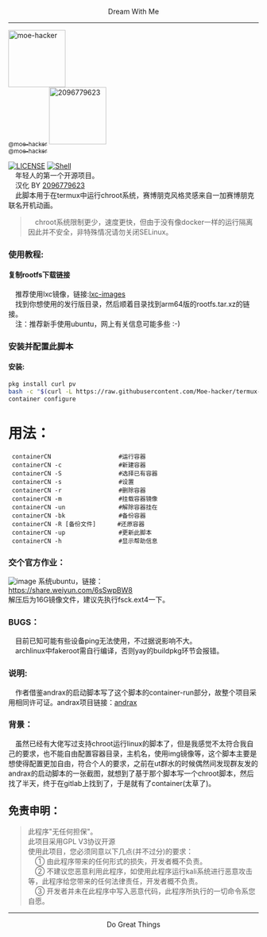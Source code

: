 <p align="center">Dream With Me</p>         

-----------      


[<img alt="moe-hacker" src="https://github.com/moe-hacker.png?size=115" width="115"><br><sub>@moe-hacker</sub>](https://github.com/moe-hacker) [<img alt="2096779623" src="https://github.com/2096779623.png?size=115" width="115"><br><sub>@moe-hacker</sub>](https://github.com/2096779623)


[![LICENSE](https://img.shields.io/badge/license-GPLV3-brightgreen)](https://github.com/2096779623/termux-container/blob/CN/LICENSE)    [![Shell](https://img.shields.io/badge/Shell-100%25-brightgreen)](https://baike.baidu.com/item/SHELL%E8%AF%AD%E8%A8%80/22710978?fr=aladdin)      
&emsp;年轻人的第一个开源项目。    
&emsp;汉化 BY [2096779623](https://github.com/2096779623)    
&emsp;此脚本用于在termux中运行chroot系统，赛博朋克风格灵感来自一加赛博朋克联名开机动画。     
> &emsp;chroot系统限制更少，速度更快，但由于没有像docker一样的运行隔离因此并不安全，非特殊情况请勿关闭SELinux。      
### 使用教程:    

#### 复制rootfs下载链接      
&emsp;推荐使用lxc镜像，链接:[lxc-images](https://mirrors.tuna.tsinghua.edu.cn/lxc-images/images)      
&emsp;找到你想使用的发行版目录，然后顺着目录找到arm64版的rootfs.tar.xz的链接。              
&emsp;注：推荐新手使用ubuntu，网上有关信息可能多些 :-)      
### 安装并配置此脚本            
#### 安装:
```sh
pkg install curl pv
bash -c "$(curl -L https://raw.githubusercontent.com/Moe-hacker/termux-container/main/containerCN)"
container configure
```
# 用法：
```shell
 containerCN                   #运行容器
 containerCN -c                #新建容器
 containerCN -S                #选择已有容器
 containerCN -s                #设置
 containerCN -r                #删除容器
 containerCN -m                #挂载容器镜像
 containerCN -un               #解除容器挂在
 containerCN -bk               #备份容器
 containerCN -R [备份文件]      #还原容器
 containerCN -up               #更新此脚本
 containerCN -h                #显示帮助信息

```
### 交个官方作业：      
![image](https://github.com/Moe-hacker/termux-container/raw/main/.Screenshots/screenshot-ubuntu.jpg)
系统ubuntu，链接：      
https://share.weiyun.com/6sSwpBW8      
解压后为16G镜像文件，建议先执行fsck.ext4一下。     
### BUGS：      
&emsp;目前已知可能有些设备ping无法使用，不过据说影响不大。      
&emsp;archlinux中fakeroot需自行编译，否则yay的buildpkg环节会报错。      
### 说明:            
&emsp;作者借鉴andrax的启动脚本写了这个脚本的container-run部分，故整个项目采用相同许可证。andrax项目链接：[andrax](https://gitlab.com/crk-mythical/andrax-hackers-platform-v5-2)      
### 背景：
&emsp;虽然已经有大佬写过支持chroot运行linux的脚本了，但是我感觉不太符合我自己的要求，也不能自由配置容器目录，主机名，使用img镜像等，这个脚本主要是想使得配置更加自由，符合个人的要求，之前在ut群水的时候偶然间发现群友发的andrax的启动脚本的一张截图，就想到了基于那个脚本写一个chroot脚本，然后找了半天，终于在gitlab上找到了，于是就有了container(太草了)。
## 免责申明：        
> 此程序"无任何担保"。          
> 此项目采用GPL V3协议开源          
> 使用此项目，您必须同意以下几点(并不过分)的要求：             
> &emsp;① 由此程序带来的任何形式的损失，开发者概不负责。      
> &emsp;② 不建议您恶意利用此程序，如使用此程序运行kali系统进行恶意攻击等，此程序给您带来的任何法律责任，开发者概不负责。      
> &emsp;③ 开发者并未在此程序中写入恶意代码，此程序所执行的一切命令系您自愿。      

-------     
<p align="center">Do Great Things</p>       
